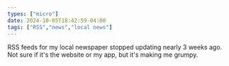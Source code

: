 ```yaml
---
types: ["micro"]
date: 2024-10-05T18:42:59-04:00
tags: ["RSS","news","local news"]
---
```

RSS feeds for my local newspaper stopped updating nearly 3 weeks ago. Not sure if it's the website or my app, but it's making me grumpy.
